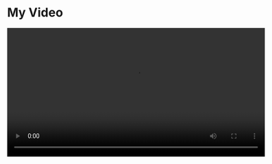 <!DOCTYPE html>
<html>
<head>
  <title>Video Test</title>
</head>
<body>
  <h1>My Video</h1>
  <video width="600" controls>
    <source src="video.mp4" type="video/mp4">
    Your browser does not support the video tag.
  </video>
</body>
</html>
